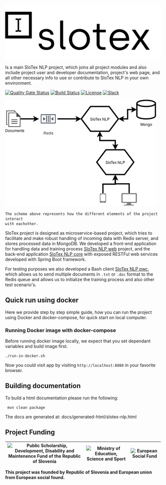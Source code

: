 ![SloTex NLP Logo](docs/images/slotex_logo.png)

Is a main SloTex NLP project, which joins all project modules and also include
project user and developer documentation, project's web page, and all other
necessary info to use or contribute to SloTex NLP in your own environment. 

[![Quality Gate Status](https://sonarcloud.io/api/project_badges/measure?project=MediusInc_slotex-nlp&metric=alert_status)](https://sonarcloud.io/dashboard?id=MediusInc_slotex-nlp)
[![Build Status](https://travis-ci.com/MediusInc/slotex-nlp.svg?branch=master)](https://travis-ci.com/github/MediusInc/slotex-nlp)
[![License](https://img.shields.io/github/license/MediusINC/slotex-nlp)]( https://github.com/MediusInc/slotex-nlp/blob/master/LICENSE.md)
[![Slack](https://img.shields.io/badge/slack-@pkp2019-yellow.svg?logo=slack)](https://join.slack.com/t/pkp2019-slotex/shared_invite/enQtNzkwNTk5MDMyOTc2LTNhOTQ0MTU3ZDMzMDM2NDRhYTRlNWRkOWRmZTk0N2YzNmExNDliYTU1NGI4NWFjNjFhNTFkNTcyNzhlZGIzZmU)


![alt text](docs/images/SloTex_NLP_Core.png)
```
The scheme above represents how the different elements of the project interact
with eachother.
```

SloTex project is designed as microservice-based project, which tries to
facilitate and make robust handling of incoming data with Redis server, and
stores processed data in MongoDB. We developed a front-end application for
handling data and training process [SloTex NLP
web](https://github.com/MediusInc/slotex-nlp-web) project, and the back-end
application [SloTex NLP core](https://github.com/MediusInc/slotex-nlp-core)
with exposed RESTFul web services developed with Spring Boot
framework. 

For testing purposes we also developed a Bash client [SloTex NLP
pwc](https://github.com/MediusInc/slotex-nlp-pwc), which allows us to send
multiple documents in `.txt` or `.doc` format to the Redis queue and allows us
to initialize the training process and also other test scenario's. 

## Quick run using docker

Here we provide step by step simple guide, how you can run the project using
Docker and docker-compose, for quick start on local computer. 


### Running Docker image with docker-compose

Before running docker image locally, we expect that you set dependant variables
and build image first. 

```
./run-in-docker.sh 
```
Now you could visit app by visiting `http://localhost:8080` in your favorite
browser.


## Building documentation

To build a html documentation please run the following:

```
 mvn clean package
```

The docs are generated at: docs/generated-html/slotex-nlp.html

## Project Funding

|  <img alt="Public Scholarship, Development, Disability and Maintenence Fund of the Republic of Slovenia" src="https://slotex.si/images/logo-sklad-kadri.jpg" height="65" /> |  <img alt="Ministry of Education, Science and Sport" src="https://slotex.si/images/logo-mizs.jpg" height="65"/> |  <img alt="European Social Fund" src="https://slotex.si/images/logo-pkp.jpg" height="65"/> |
| --- | --- | --- |

**This project was founded by Republic of Slovenia and European union from European social found.**

